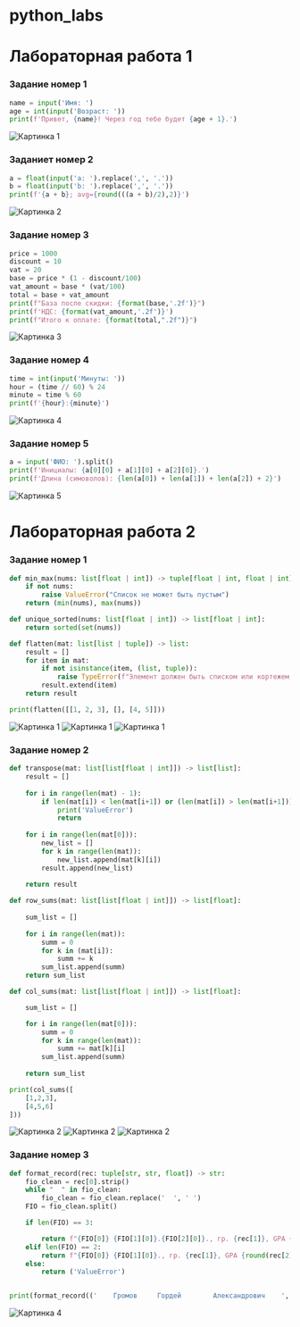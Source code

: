 # python_labs
# Лабораторная работа 1

### Задание номер 1
```python
name = input('Имя: ')
age = int(input('Возраст: '))
print(f'Привет, {name}! Через год тебе будет {age + 1}.')
```
![Картинка 1](./image/lab01/01.png)


### Заданиет номер 2
```python
a = float(input('a: ').replace(',', '.'))
b = float(input('b: ').replace(',', '.'))
print(f'{a + b}; avg={round(((a + b)/2),2)}')
```
![Картинка 2](./image/lab01/02.png)

### Задание номер 3
```python
price = 1000
discount = 10
vat = 20
base = price * (1 - discount/100)
vat_amount = base * (vat/100)
total = base + vat_amount
print(f"База после скидки: {format(base,'.2f')}")
print(f'НДС: {format(vat_amount,'.2f')}')
print(f"Итого к оплате: {format(total,".2f")}")
```
![Картинка 3](./image/lab01/03.png)

### Задание номер 4
```python
time = int(input('Минуты: '))
hour = (time // 60) % 24
minute = time % 60
print(f'{hour}:{minute}')
```
![Картинка 4](./image/lab01/04.png)

### Задание номер 5
```python
a = input('ФИО: ').split()
print(f'Инициалы: {a[0][0] + a[1][0] + a[2][0]}.')
print(f'Длина (симоволов): {len(a[0]) + len(a[1]) + len(a[2]) + 2}')
```
![Картинка 5](./image/lab01/05.png)

# Лабораторная работа 2

### Задание номер 1
```python
def min_max(nums: list[float | int]) -> tuple[float | int, float | int]:
    if not nums:
        raise ValueError("Список не может быть пустым")
    return (min(nums), max(nums))

def unique_sorted(nums: list[float | int]) -> list[float | int]:
    return sorted(set(nums))

def flatten(mat: list[list | tuple]) -> list:
    result = []
    for item in mat:
        if not isinstance(item, (list, tuple)):
            raise TypeError(f"Элемент должен быть списком или кортежем, получен {type(item)}")
        result.extend(item)
    return result

print(flatten([[1, 2, 3], [], [4, 5]]))
```
![Картинка 1](./image/lab02/01.02.png)
![Картинка 1](./image/lab02/01.02.02.png)
![Картинка 1](./image/lab02/01.02.03.png)

### Задание номер 2
```python
def transpose(mat: list[list[float | int]]) -> list[list]:
    result = []
    
    for i in range(len(mat) - 1):
        if len(mat[i]) < len(mat[i+1]) or (len(mat[i]) > len(mat[i+1])):
            print('ValueError')
            return
    
    for i in range(len(mat[0])):
        new_list = []
        for k in range(len(mat)):
            new_list.append(mat[k][i])
        result.append(new_list)
    
    return result

def row_sums(mat: list[list[float | int]]) -> list[float]:
    
    sum_list = []
    
    for i in range(len(mat)):
        summ = 0
        for k in (mat[i]):
            summ += k
        sum_list.append(summ)
    return sum_list

def col_sums(mat: list[list[float | int]]) -> list[float]:

    sum_list = []

    for i in range(len(mat[0])):
        summ = 0
        for k in range(len(mat)):
            summ += mat[k][i]
        sum_list.append(summ)
    
    return sum_list

print(col_sums([
    [1,2,3],
    [4,5,6]
]))
```
![Картинка 2](./image/lab02/02.02.png)
![Картинка 2](./image/lab02/02.02.02.png)
![Картинка 2](./image/lab02/02.02.03.png)

### Задание номер 3
```python
def format_record(rec: tuple[str, str, float]) -> str:
    fio_clean = rec[0].strip()
    while "  " in fio_clean:
        fio_clean = fio_clean.replace('  ', ' ')
    FIO = fio_clean.split()

    if len(FIO) == 3:

        return f"{FIO[0]} {FIO[1][0]}.{FIO[2][0]}., гр. {rec[1]}, GPA {round(rec[2]):.2f} "
    elif len(FIO) == 2:
        return f"{FIO[0]} {FIO[1][0]}., гр. {rec[1]}, GPA {round(rec[2]):.2f}"
    else:
        return ('ValueError')


print(format_record(('    Громов     Гордей        Александрович    ', 'БИВТ-25', 3.49)))
```
![Картинка 4](./image/lab02/03.02.png)

